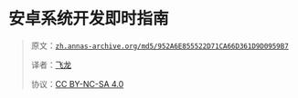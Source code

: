 # 安卓系统开发即时指南

> 原文：[`zh.annas-archive.org/md5/952A6E855522D71CA66D361D9D0959B7`](https://zh.annas-archive.org/md5/952A6E855522D71CA66D361D9D0959B7)
> 
> 译者：[飞龙](https://github.com/wizardforcel)
> 
> 协议：[CC BY-NC-SA 4.0](http://creativecommons.org/licenses/by-nc-sa/4.0/)